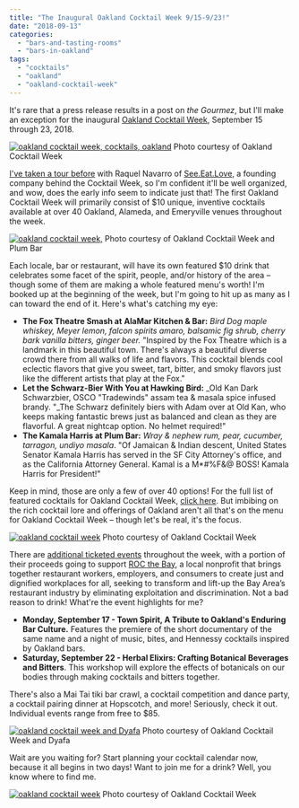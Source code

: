 ```yaml
---
title: "The Inaugural Oakland Cocktail Week 9/15-9/23!"
date: "2018-09-13"
categories:
  - "bars-and-tasting-rooms"
  - "bars-in-oakland"
tags:
  - "cocktails"
  - "oakland"
  - "oakland-cocktail-week"
---
```


It's rare that a press release results in a post on _the Gourmez_, but I'll make an exception for the inaugural [Oakland Cocktail Week](https://www.oaklandcocktailweek.com/), September 15 through 23, 2018.




<div class="caption">

[![oakland cocktail week, cocktails, oakland](http://s3.amazonaws.com/thegourmez-wpmedia/2018/09/OCW_SocialStatic_Square-500x500.jpg)](http://s3.amazonaws.com/thegourmez-wpmedia/2018/09/OCW_SocialStatic_Square.jpg) Photo courtesy of Oakland Cocktail Week</div>


[I've taken a tour before](http://thegourmez.com/2017/02/06/the-oakland-urban-wine-tour/) with Raquel Navarro of [See.Eat.Love](http://www.seeeatlove.com/), a founding company behind the Cocktail Week, so I'm confident it'll be well organized, and wow, does the early info seem to indicate just that! The first Oakland Cocktail Week will primarily consist of $10 unique, inventive cocktails available at over 40 Oakland, Alameda, and Emeryville venues throughout the week.




<div class="caption">

[![oakland cocktail week, ](http://s3.amazonaws.com/thegourmez-wpmedia/2018/09/Plum-Bar-334x500.jpg)](http://s3.amazonaws.com/thegourmez-wpmedia/2018/09/Plum-Bar.jpg) Photo courtesy of Oakland Cocktail Week and Plum Bar</div>


Each locale, bar or restaurant, will have its own featured $10 drink that celebrates some facet of the spirit, people, and/or history of the area – though some of them are making a whole featured menu's worth! I'm booked up at the beginning of the week, but I'm going to hit up as many as I can toward the end of it. Here's what's catching my eye:

- **The Fox Theatre Smash at** **AlaMar Kitchen & Bar:** _Bird Dog maple whiskey, Meyer lemon, falcon spirits amaro, balsamic fig shrub, cherry bark vanilla bitters, ginger beer._ "Inspired by the Fox Theatre which is a landmark in this beautiful town. There's always a beautiful diverse crowd there from all walks of life and flavors. This cocktail blends cool eclectic flavors that give you sweet, tart, bitter, and smoky flavors just like the different artists that play at the Fox."
- **Let the Schwarz-Bier With You at Hawking Bird:** _Old Kan Dark Schwarzbier, OSCO "Tradewinds" assam tea & masala spice infused brandy. "_The Schwarz definitely biers with Adam over at Old Kan, who keeps making fantastic brews just as balanced and clean as they are flavorful. A great nightcap option. No helmet required!"
- **The Kamala Harris at Plum Bar:** _Wray & nephew rum, pear, cucumber, tarragon, undiyo masala_. "Of Jamaican & Indian descent, United States Senator Kamala Harris has served in the SF City Attorney's office, and as the California Attorney General. Kamal is a M\*#%F&@ BOSS! Kamala Harris for President!"

Keep in mind, those are only a few of over 40 options! For the full list of featured cocktails for Oakland Cocktail Week, [click here](https://www.oaklandcocktailweek.com/Cocktails). But imbibing on the rich cocktail lore and offerings of Oakland aren't all that's on the menu for Oakland Cocktail Week – though let's be real, it's the focus.




<div class="caption">

[![oakland cocktail week](http://s3.amazonaws.com/thegourmez-wpmedia/2018/09/Mai-Tai-500x500.jpg)](http://s3.amazonaws.com/thegourmez-wpmedia/2018/09/Mai-Tai.jpg) Photo courtesy of Oakland Cocktail Week</div>


There are [additional ticketed events](https://www.oaklandcocktailweek.com/events) throughout the week, with a portion of their proceeds going to support [ROC the Bay,](http://bit.ly/2wknA0N) a local nonprofit that brings together restaurant workers, employers, and consumers to create just and dignified workplaces for all, seeking to transform and lift-up the Bay Area’s restaurant industry by eliminating exploitation and discrimination. Not a bad reason to drink! What're the event highlights for me?

- **Monday, September 17 - Town Spirit, A Tribute to Oakland's Enduring Bar Culture.** Features the premiere of the short documentary of the same name and a night of music, bites, and Hennessy cocktails inspired by Oakland bars.
- **Saturday, September 22 - Herbal Elixirs: Crafting Botanical Beverages and Bitters**. This workshop will explore the effects of botanicals on our bodies through making cocktails and bitters together.

There's also a Mai Tai tiki bar crawl, a cocktail competition and dance party, a cocktail pairing dinner at Hopscotch, and more! Seriously, check it out. Individual events range from free to $85.




<div class="caption">

[![oakland cocktail week and Dyafa](http://s3.amazonaws.com/thegourmez-wpmedia/2018/09/Dyafa-446x500.jpg)](http://s3.amazonaws.com/thegourmez-wpmedia/2018/09/Dyafa.jpg) Photo courtesy of Oakland Cocktail Week and Dyafa</div>


Wait are you waiting for? Start planning your cocktail calendar now, because it all begins in two days! Want to join me for a drink? Well, you know where to find me.




<div class="caption">

[![oakland cocktail week](http://s3.amazonaws.com/thegourmez-wpmedia/2018/09/OCW_team03-500x333.jpeg)](http://s3.amazonaws.com/thegourmez-wpmedia/2018/09/OCW_team03.jpeg) Photo courtesy of Oakland Cocktail Week</div>


